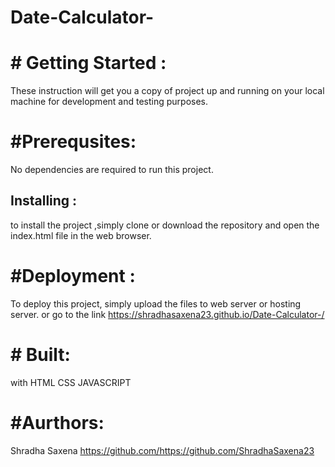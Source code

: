 # Date-Calculator-
# # Getting Started : 
These instruction will get you a copy of project up and running on your local machine for development and testing purposes.

# #Prerequsites:
No dependencies are required to run this project.

## Installing :
to install the project ,simply clone or download the repository and open the index.html file in the web browser.

# #Deployment :
To deploy this project, simply upload the files to web server or hosting server. or go to the link  https://shradhasaxena23.github.io/Date-Calculator-/

# # Built: 
with HTML CSS JAVASCRIPT

# #Aurthors:
Shradha Saxena https://github.com/https://github.com/ShradhaSaxena23
